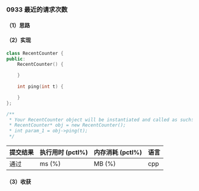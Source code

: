 ### 0933 最近的请求次数

#### （1）思路

#### （2）实现

```cpp
class RecentCounter {
public:
    RecentCounter() {

    }
    
    int ping(int t) {

    }
};

/**
 * Your RecentCounter object will be instantiated and called as such:
 * RecentCounter* obj = new RecentCounter();
 * int param_1 = obj->ping(t);
 */
```

| 提交结果 | 执行用时 (pctl%) | 内存消耗 (pctl%) | 语言 |
|:---------|:-----------------|:-----------------|:-----|
| 通过     |  ms (%)   |  MB (%)  | cpp  |

#### （3）收获
